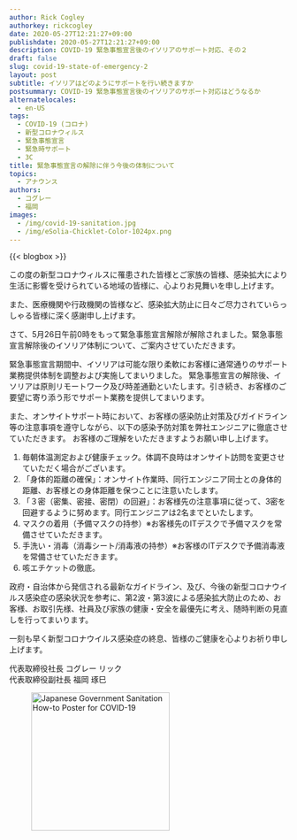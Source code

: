 ```yaml
---
author: Rick Cogley
authorkey: rickcogley
date: 2020-05-27T12:21:27+09:00
publishdate: 2020-05-27T12:21:27+09:00
description: COVID-19 緊急事態宣言後のイソリアのサポート対応、その２
draft: false
slug: covid-19-state-of-emergency-2
layout: post
subtitle: イソリアはどのようにサポートを行い続きますか
postsummary: COVID-19 緊急事態宣言後のイソリアのサポート対応はどうなるか
alternatelocales:
  - en-US
tags:
  - COVID-19 (コロナ)
  - 新型コロナウィルス
  - 緊急事態宣言
  - 緊急時サポート
  - 3C
title: 緊急事態宣言の解除に伴う今後の体制について
topics:
  - アナウンス
authors:
  - コグレー
  - 福岡
images:
  - /img/covid-19-sanitation.jpg
  - /img/eSolia-Chicklet-Color-1024px.png
---
```


{{< blogbox >}}

この度の新型コロナウィルスに罹患された皆様とご家族の皆様、感染拡大により生活に影響を受けられている地域の皆様に、心よりお見舞いを申し上げます。

また、医療機関や行政機関の皆様など、感染拡大防止に日々ご尽力されていらっしゃる皆様に深く感謝申し上げます。

さて、5月26日午前0時をもって緊急事態宣言解除が解除されました。緊急事態宣言解除後のイソリア体制について、ご案内させていただきます。

緊急事態宣言期間中、イソリアは可能な限り柔軟にお客様に通常通りのサポート業務提供体制を調整および実施してまいりました。
緊急事態宣言の解除後、イソリアは原則リモートワーク及び時差通勤といたします。引き続き、お客様のご要望に寄り添う形でサポート業務を提供してまいります。

また、オンサイトサポート時において、お客様の感染防止対策及びガイドライン等の注意事項を遵守しながら、以下の感染予防対策を弊社エンジニアに徹底させていただきます。
お客様のご理解をいただきますようお願い申し上げます。

1. 毎朝体温測定および健康チェック。体調不良時はオンサイト訪問を変更させていただく場合がございます。
1. 「身体的距離の確保」：オンサイト作業時、同行エンジニア同士との身体的距離、お客様との身体距離を保つことに注意いたします。
1. 「３密（密集、密接、密閉）の回避」：お客様先の注意事項に従って、3密を回避するように努めます。同行エンジニアは2名までといたします。
1. マスクの着用（予備マスクの持参）※お客様先のITデスクで予備マスクを常備させていただきます。
1. 手洗い・消毒（消毒シート/消毒液の持参）※お客様のITデスクで予備消毒液を常備させていただきます。
1. 咳エチケットの徹底。

政府・自治体から発信される最新なガイドライン、及び、今後の新型コロナウイルス感染症の感染状況を参考に、第2波・第3波による感染拡大防止のため、お客様、お取引先様、社員及び家族の健康・安全を最優先に考え、随時判断の見直しを行ってまいります。 ​

一刻も早く新型コロナウイルス感染症の終息、皆様のご健康を心よりお祈り申し上げます。

代表取締役社長 コグレー リック  
代表取締役副社長 福岡 琢巳  

<figure class="">
<img class="is-pulled-left has-padding-m" width="250" data-caption="COVID-19 Sanitation" alt="Japanese Government Sanitation How-to Poster for COVID-19" src="/img/covid-19-sanitation.jpg" >
</figure>

